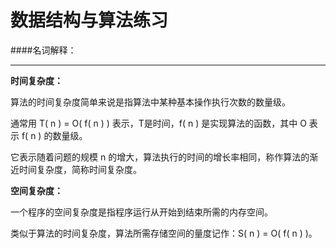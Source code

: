 # 数据结构与算法练习

####名词解释：<hr>
__时间复杂度：__

算法的时间复杂度简单来说是指算法中某种基本操作执行次数的数量级。

通常用 T( n ) = O( f( n ) ) 表示，T是时间，f( n ) 是实现算法的函数，其中 O 表示 f( n ) 的数量级。

它表示随着问题的规模 n 的增大，算法执行的时间的增长率相同，称作算法的渐近时间复杂度，简称时间复杂度。


__空间复杂度：__

一个程序的空间复杂度是指程序运行从开始到结束所需的内存空间。

类似于算法的时间复杂度，算法所需存储空间的量度记作：S( n ) = O( f( n ) )。
